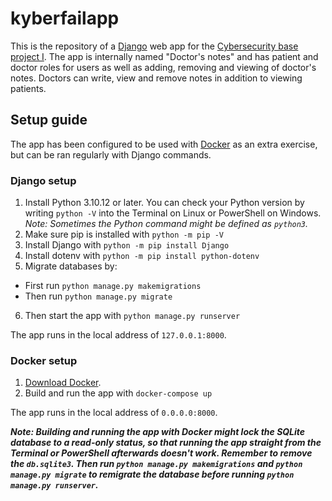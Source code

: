 # kyberfailapp

This is the repository of a [Django](https://www.djangoproject.com/) web app for the [Cybersecurity base project I](https://cybersecuritybase.mooc.fi/module-3.1). 
The app is internally named "Doctor's notes" and has patient and doctor roles for users as well as adding, removing and viewing of doctor's notes. Doctors can write, view and remove notes in addition to viewing patients.

## Setup guide

The app has been configured to be used with [Docker](https://www.docker.com/) as an extra exercise, but can be ran regularly with Django commands. 

### Django setup

1. Install Python 3.10.12 or later.
You can check your Python version by writing `python -V` into the Terminal on Linux or PowerShell on Windows. *Note: Sometimes the Python command might be defined as `python3`.*
2. Make sure pip is installed with `python -m pip -V`
3. Install Django with `python -m pip install Django`
4. Install dotenv with `python -m pip install python-dotenv`
5. Migrate databases by: 
- First run `python manage.py makemigrations`
- Then run `python manage.py migrate`
6. Then start the app with `python manage.py runserver`

The app runs in the local address of `127.0.0.1:8000`.

### Docker setup 

1. [Download Docker](https://docs.docker.com/get-docker/).
2. Build and run the app with `docker-compose up`

The app runs in the local address of `0.0.0.0:8000`.

__*Note: Building and running the app with Docker might lock the SQLite database to a read-only status, so that running the app straight from the Terminal or PowerShell afterwards doesn't work. 
Remember to remove the `db.sqlite3`. Then run `python manage.py makemigrations` and `python manage.py migrate` to remigrate the database before running `python manage.py runserver`.*__